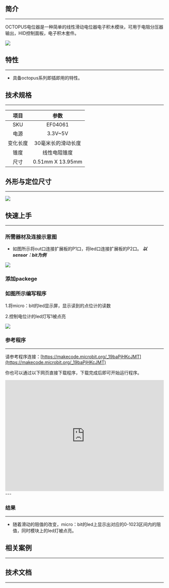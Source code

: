 ## 简介
---
OCTOPUS电位器是一种简单的线性滑动电位器电子积木模块，可用于电阻分压器输出，HID控制面板，电子积木套件。

 ![](https://i.imgur.com/zB1We7i.jpg)

## 特性
---
-  具备octopus系列即插即用的特性。

## 技术规格
---
项目 | 参数 
:-: | :-: 
SKU|EF04061
电源|3.3V~5V
变化长度|30毫米长的滑动长度
锥度|线性电阻锥度
尺寸|0.51mm X 13.95mm


## 外形与定位尺寸
---

 ![](https://i.imgur.com/dLwyWxY.jpg)

## 快速上手
---

### 所需器材及连接示意图
- 如图所示将out口连接扩展板的P1口，将led口连接扩展板的P2口。
***以sensor：bit为例***

 ![](https://i.imgur.com/ikkyw8U.png)

### 添加packege

### 如图所示编写程序
1.将micro：bit的led显示屏，显示读到的点位计的读数

2.控制电位计的led灯写1被点亮

 ![](https://i.imgur.com/Q7yiG9T.png)

### 参考程序
---
请参考程序连接：[https://makecode.microbit.org/_19baPjHKcJMT](https://makecode.microbit.org/_19baPjHKcJMT)

你也可以通过以下网页直接下载程序，下载完成后即可开始运行程序。

<div style="position:relative;height:0;padding-bottom:70%;overflow:hidden;"><iframe style="position:absolute;top:0;left:0;width:100%;height:100%;" src="https://makecode.microbit.org/#pub:_19baPjHKcJMT" frameborder="0" sandbox="allow-popups allow-forms allow-scripts allow-same-origin"></iframe></div>  
---

### 结果
---
- 随着滑动的阻值的改变，micro：bit的led上显示出对应的0-1023区间内的阻值，同时模块上的led灯被点亮。

## 相关案例
---

## 技术文档
---
